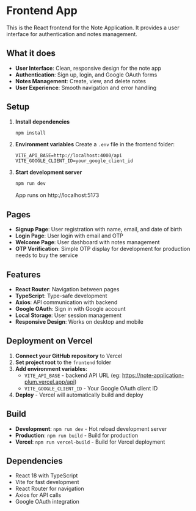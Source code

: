 # Frontend App

This is the React frontend for the Note Application. It provides a user interface for authentication and notes management.

## What it does

- **User Interface**: Clean, responsive design for the note app
- **Authentication**: Sign up, login, and Google OAuth forms
- **Notes Management**: Create, view, and delete notes
- **User Experience**: Smooth navigation and error handling

## Setup

1. **Install dependencies**
   ```bash
   npm install
   ```

2. **Environment variables**
   Create a `.env` file in the frontend folder:
   ```
   VITE_API_BASE=http://localhost:4000/api
   VITE_GOOGLE_CLIENT_ID=your_google_client_id
   ```

3. **Start development server**
   ```bash
   npm run dev
   ```
   App runs on http://localhost:5173

## Pages

- **Signup Page**: User registration with name, email, and date of birth
- **Login Page**: User login with email and OTP
- **Welcome Page**: User dashboard with notes management
- **OTP Verification**: Simple OTP display for development for production needs to buy the service

## Features

- **React Router**: Navigation between pages
- **TypeScript**: Type-safe development
- **Axios**: API communication with backend
- **Google OAuth**: Sign in with Google account
- **Local Storage**: User session management
- **Responsive Design**: Works on desktop and mobile

## Deployment on Vercel

1. **Connect your GitHub repository** to Vercel
2. **Set project root** to the `frontend` folder
3. **Add environment variables**:
   - `VITE_API_BASE` - backend API URL (eg: https://note-application-plum.vercel.app/api)
   - `VITE_GOOGLE_CLIENT_ID` - Your Google OAuth client ID
4. **Deploy** - Vercel will automatically build and deploy

## Build

- **Development**: `npm run dev` - Hot reload development server
- **Production**: `npm run build` - Build for production
- **Vercel**: `npm run vercel-build` - Build for Vercel deployment

## Dependencies

- React 18 with TypeScript
- Vite for fast development
- React Router for navigation
- Axios for API calls
- Google OAuth integration
